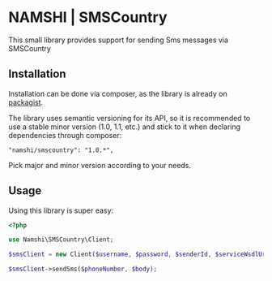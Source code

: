 # NAMSHI | SMSCountry


This small library provides support for sending Sms messages via SMSCountry

## Installation

Installation can be done via composer, as the
library is already on [packagist](https://packagist.org/packages/namshi/smscountry).

The library uses semantic versioning for its API,
so it is recommended to use a stable minor version
(1.0, 1.1, etc.) and stick to it when declaring dependencies
through composer:

```
"namshi/smscountry": "1.0.*",
```

Pick major and minor version according to your needs.

## Usage

Using this library is super easy:

``` php
<?php

use Namshi\SMSCountry\Client;

$smsClient = new Client($username, $password, $senderId, $serviceWsdlUrl);

$smsClient->sendSms($phoneNumber, $body);

```
